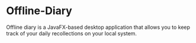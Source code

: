 # Offline-Diary
Offline diary is a JavaFX-based desktop application that allows you to keep track of your daily recollections on your local system.

